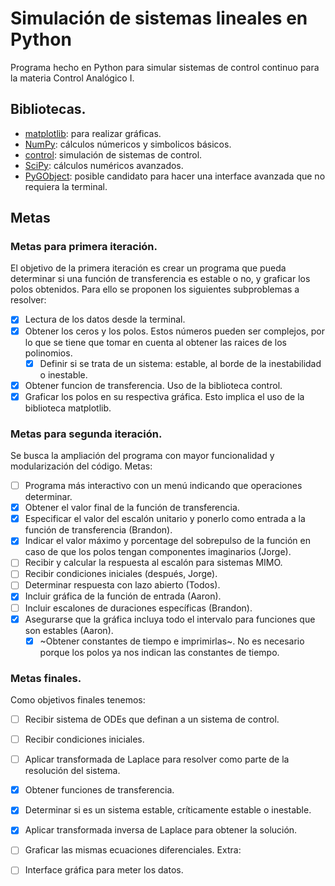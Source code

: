# Simulación de sistemas lineales en Python
Programa hecho en Python para simular sistemas de control continuo para la
materia Control Analógico I.

## Bibliotecas.
- [matplotlib](https://matplotlib.org/): para realizar gráficas.
- [NumPy](https://numpy.org/): cálculos númericos y simbolicos básicos.
- [control](https://python-control.readthedocs.io/en/0.9.4/): simulación de
    sistemas de control.
- [SciPy](https://scipy.org/): cálculos numéricos avanzados.
- [PyGObject](https://pygobject.readthedocs.io/en/latest/): posible candidato
    para hacer una interface avanzada que no requiera la terminal.

## Metas
### Metas para primera iteración.
El objetivo de la primera iteración es crear un programa que pueda determinar
si una función de transferencia es estable o no, y graficar los polos obtenidos.
Para ello se proponen los siguientes subproblemas a resolver:
- [x] Lectura de los datos desde la terminal.
- [x] Obtener los ceros y los polos. Estos números pueden ser complejos, por lo
    que se tiene que tomar en cuenta al obtener las raices de los polinomios.
    - [x] Definir si se trata de un sistema: estable, al borde de la inestabilidad o inestable.
- [x] Obtener funcion de transferencia. Uso de la biblioteca control.
- [x] Graficar los polos en su respectiva gráfica. Esto implica el uso de la
    biblioteca matplotlib.
### Metas para segunda iteración.
Se busca la ampliación del programa con mayor funcionalidad y modularización del
código.
Metas:
- [ ] Programa más interactivo con un menú indicando que operaciones determinar.
- [x] Obtener el valor final de la función de transferencia.
- [x] Especificar el valor del escalón unitario y ponerlo como entrada a la 
    función de transferencia (Brandon).
- [x] Indicar el valor máximo y porcentage del sobrepulso de la función en 
    caso de que los polos tengan componentes imaginarios (Jorge).
- [ ] Recibir y calcular la respuesta al escalón para sistemas MIMO.
- [ ] Recibir condiciones iniciales (después, Jorge).
- [ ] Determinar respuesta con lazo abierto (Todos).
- [x] Incluir gráfica de la función de entrada (Aaron).
- [ ] Incluir escalones de duraciones específicas (Brandon).
- [x] Asegurarse que la gráfica incluya todo el intervalo para funciones que son
    estables (Aaron).
    - [x] ~Obtener constantes de tiempo e imprimirlas~. No es necesario porque
    los polos ya nos indican las constantes de tiempo.

### Metas finales.
Como objetivos finales tenemos:
- [ ] Recibir sistema de ODEs que definan a un sistema de control.
- [ ] Recibir condiciones iniciales.
- [ ] Aplicar transformada de Laplace para resolver como parte de la resolución
      del sistema.
- [x] Obtener funciones de transferencia.
- [x] Determinar si es un sistema estable, críticamente estable o inestable.
- [x] Aplicar transformada inversa de Laplace para obtener la solución.
- [ ] Graficar las mismas ecuaciones diferenciales.
Extra:
- [ ] Interface gráfica para meter los datos.

